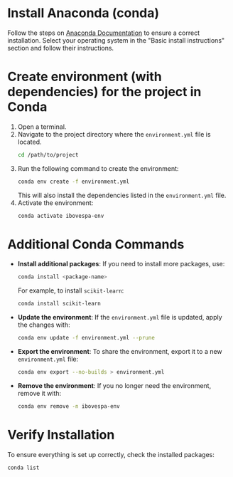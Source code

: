 # Install Anaconda (conda)
Follow the steps on [Anaconda Documentation](https://www.anaconda.com/docs/getting-started/anaconda/install) to ensure a correct installation. Select your operating system in the "Basic install instructions" section and follow their instructions.

# Create environment (with dependencies) for the project in Conda
1. Open a terminal.
2. Navigate to the project directory where the `environment.yml` file is located.
   ```bash
   cd /path/to/project
   ```
3. Run the following command to create the environment:
   ```bash
   conda env create -f environment.yml
   ```
   This will also install the dependencies listed in the `environment.yml` file.
4. Activate the environment:
   ```bash
   conda activate ibovespa-env
   ```

# Additional Conda Commands
- **Install additional packages**: If you need to install more packages, use:
  ```bash
  conda install <package-name>
  ```
  For example, to install `scikit-learn`:
  ```bash
  conda install scikit-learn
  ```

- **Update the environment**: If the `environment.yml` file is updated, apply the changes with:
  ```bash
  conda env update -f environment.yml --prune
  ```

- **Export the environment**: To share the environment, export it to a new `environment.yml` file:
  ```bash
  conda env export --no-builds > environment.yml
  ```

- **Remove the environment**: If you no longer need the environment, remove it with:
  ```bash
  conda env remove -n ibovespa-env
  ```

# Verify Installation
To ensure everything is set up correctly, check the installed packages:
```bash
conda list
```